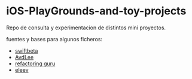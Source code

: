 # iOS-PlayGrounds-and-toy-projects

Repo de consulta y experimentacion de distintos mini proyectos.

fuentes y bases para algunos ficheros:
* [swiftbeta](https://www.youtube.com/c/SwiftBeta)
* [AvdLee](https://github.com/AvdLee)
* [refactoring guru](https://refactoring.guru/es)
* [eleev](https://github.com/eleev)
